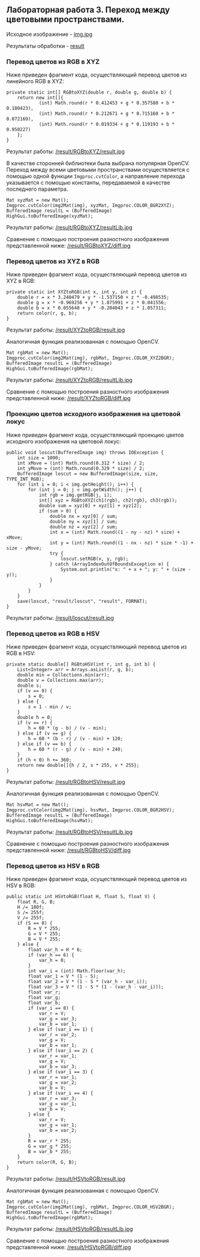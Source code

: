 ## Лабораторная работа 3. Переход между цветовыми пространствами.

Исходное изображение - [img.jpg](https://github.com/IvanHattler/Practice03/blob/master/src/main/resources/img.jpg)

Результаты обработки - [result](https://github.com/IvanHattler/Practice03/tree/master/result)

### Перевод цветов из RGB в XYZ

Ниже приведен фрагмент кода, осуществляющий перевод цветов из линейного RGB в XYZ:
```
private static int[] RGBtoXYZ(double r, double g, double b) {
    return new int[]{
            (int) Math.round(r * 0.412453 + g * 0.357580 + b * 0.180423),
            (int) Math.round(r * 0.212671 + g * 0.715160 + b * 0.072169),
            (int) Math.round(r * 0.019334 + g * 0.119193 + b * 0.950227)
    };
}
```
Результат работы: [/result/RGBtoXYZ/result.jpg](https://github.com/IvanHattler/blob/main/Practice03/result/RGBtoXYZ/result.jpg)

В качестве сторонней библиотеки была выбрана популярная OpenCV. Переход между всеми цветовыми пространствами осуществляется с помощью одной функции `Imgproc.cvtColor`, а направление перехода указывается с помощью константы, передаваемой в качестве последнего параметра.

```
Mat xyzMat = new Mat();
Imgproc.cvtColor(img2Mat(img), xyzMat, Imgproc.COLOR_BGR2XYZ);
BufferedImage resultL = (BufferedImage) HighGui.toBufferedImage(xyzMat);
```
Результат работы: [/result/RGBtoXYZ/resultLib.jpg](https://github.com/IvanHattler/blob/main/Practice03/result/RGBtoXYZ/resultLib.jpg)

Сравнение с помощью построения разностного изображения представленной ниже: [/result/RGBtoXYZ/diff.jpg](https://github.com/IvanHattler/blob/main/Practice03/result/RGBtoXYZ/diff.jpg)

### Перевод цветов из XYZ в RGB

Ниже приведен фрагмент кода, осуществляющий перевод цветов из XYZ в RGB:
```
private static int XYZtoRGB(int x, int y, int z) {
    double r = x * 3.240479 + y * -1.537150 + z * -0.498535;
    double g = x * -0.969256 + y * 1.875991 + z * 0.041556;
    double b = x * 0.055648 + y * -0.204043 + z * 1.057311;
    return color(r, g, b);
}
```
Результат работы: [/result/XYZtoRGB/result.jpg](https://github.com/IvanHattler/blob/main/Practice03/result/XYZtoRGB/result.jpg)

Аналогичная функция реализованная с помощью OpenCV.

```
Mat rgbMat = new Mat();
Imgproc.cvtColor(img2Mat(img), rgbMat, Imgproc.COLOR_XYZ2BGR);
BufferedImage resultL = (BufferedImage) HighGui.toBufferedImage(rgbMat);
```
Результат работы: [/result/XYZtoRGB/resultLib.jpg](https://github.com/IvanHattler/blob/main/Practice03/result/XYZtoRGB/resultLib.jpg)

Сравнение с помощью построения разностного изображения представленной ниже: [/result/XYZtoRGB/diff.jpg](https://github.com/IvanHattler/blob/main/Practice03/result/XYZtoRGB/diff.jpg)

### Проекцию цветов исходного изображения на цветовой локус

Ниже приведен фрагмент кода, осуществляющий проекцию цветов исходного изображения на цветовой локус:
```
public void loscut(BufferedImage img) throws IOException {
    int size = 1000;
    int xMove = (int) Math.round(0.312 * size) / 2;
    int yMove = (int) Math.round(0.329 * size) / 2;
    BufferedImage loscut = new BufferedImage(size, size, TYPE_INT_RGB);
    for (int i = 0; i < img.getHeight(); i++) {
        for (int j = 0; j < img.getWidth(); j++) {
            int rgb = img.getRGB(j, i);
            int[] xyz = RGBtoXYZ(ch1(rgb), ch2(rgb), ch3(rgb));
            double sum = xyz[0] + xyz[1] + xyz[2];
            if (sum > 0) {
                double nx = xyz[0] / sum;
                double ny = xyz[1] / sum;
                double nz = xyz[2] / sum;
                int x = (int) Math.round((1 - ny - nz) * size) + xMove;
                int y = (int) Math.round((1 - nx - nz) * size * -1) + size - yMove;
                try {
                    loscut.setRGB(x, y, rgb);
                } catch (ArrayIndexOutOfBoundsException e) {
                    System.out.println("x: " + x + "; y: " + (size - y));
                }
            }
        }
    }
    save(loscut, "result/loscut", "result", FORMAT);
}
```
Результат работы: [/result/loscut/result.jpg](https://github.com/IvanHattler/blob/main/Practice03/result/loscut/result.jpg)

### Перевод цветов из RGB в HSV

Ниже приведен фрагмент кода, осуществляющий перевод цветов из RGB в HSV:
```
private static double[] RGBtoHSV(int r, int g, int b) {
    List<Integer> arr = Arrays.asList(r, g, b);
    double min = Collections.min(arr);
    double v = Collections.max(arr);
    double s;
    if (v == 0) {
        s = 0;
    } else {
        s = 1 - min / v;
    }
    double h = 0;
    if (v == r) {
        h = 60 * (g - b) / (v - min);
    } else if (v == g) {
        h = 60 * (b - r) / (v - min) + 120;
    } else if (v == b) {
        h = 60 * (r - g) / (v - min) + 240;
    }
    if (h < 0) h += 360;
    return new double[]{h / 2, s * 255, v * 255};
}
```
Результат работы: [/result/RGBtoHSV/result.jpg](https://github.com/IvanHattler/blob/main/Practice03/result/RGBtoHSV/result.jpg)

Аналогичная функция реализованная с помощью OpenCV.

```
Mat hsvMat = new Mat();
Imgproc.cvtColor(img2Mat(img), hsvMat, Imgproc.COLOR_BGR2HSV);
BufferedImage resultL = (BufferedImage) HighGui.toBufferedImage(hsvMat);
```
Результат работы: [/result/RGBtoHSV/resultLib.jpg](https://github.com/IvanHattler/blob/main/Practice03/result/RGBtoHSV/resultLib.jpg)

Сравнение с помощью построения разностного изображения представленной ниже: [/result/RGBtoHSV/diff.jpg](https://github.com/IvanHattler/blob/main/Practice03/result/RGBtoHSV/diff.jpg)

### Перевод цветов из HSV в RGB

Ниже приведен фрагмент кода, осуществляющий перевод цветов из HSV в RGB:
```
public static int HSVtoRGB(float H, float S, float V) {
    float R, G, B;
    H /= 180f;
    S /= 255f;
    V /= 255f;
    if (S == 0) {
        R = V * 255;
        G = V * 255;
        B = V * 255;
    } else {
        float var_h = H * 6;
        if (var_h == 6) {
            var_h = 0;
        }
        int var_i = (int) Math.floor(var_h);
        float var_1 = V * (1 - S);
        float var_2 = V * (1 - S * (var_h - var_i));
        float var_3 = V * (1 - S * (1 - (var_h - var_i)));
        float var_r;
        float var_g;
        float var_b;
        if (var_i == 0) {
            var_r = V;
            var_g = var_3;
            var_b = var_1;
        } else if (var_i == 1) {
            var_r = var_2;
            var_g = V;
            var_b = var_1;
        } else if (var_i == 2) {
            var_r = var_1;
            var_g = V;
            var_b = var_3;
        } else if (var_i == 3) {
            var_r = var_1;
            var_g = var_2;
            var_b = V;
        } else if (var_i == 4) {
            var_r = var_3;
            var_g = var_1;
            var_b = V;
        } else {
            var_r = V;
            var_g = var_1;
            var_b = var_2;
        }
        R = var_r * 255;
        G = var_g * 255;
        B = var_b * 255;
    }
    return color(R, G, B);
}
```
Результат работы: [/result/HSVtoRGB/result.jpg](https://github.com/IvanHattler/blob/main/Practice03/result/HSVtoRGB/result.jpg)

Аналогичная функция реализованная с помощью OpenCV.

```
Mat rgbMat = new Mat();
Imgproc.cvtColor(img2Mat(img), rgbMat, Imgproc.COLOR_HSV2BGR);
BufferedImage resultL = (BufferedImage) HighGui.toBufferedImage(rgbMat);
```
Результат работы: [/result/HSVtoRGB/resultLib.jpg](https://github.com/IvanHattler/blob/main/Practice03/result/HSVtoRGB/resultLib.jpg)

Сравнение с помощью построения разностного изображения представленной ниже: [/result/HSVtoRGB/diff.jpg](https://github.com/IvanHattler/blob/main/Practice03/result/HSVtoRGB/diff.jpg)
